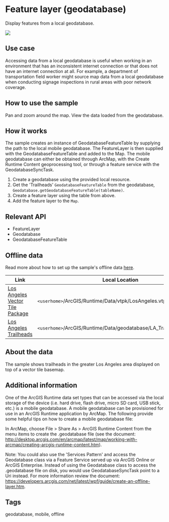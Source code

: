 # Feature layer (geodatabase)

Display features from a local geodatabase.

![](screenshot.png)

## Use case

Accessing data from a local geodatabase is useful when working in an environment that has an inconsistent internet connection or that does not have an internet connection at all. For example, a department of transportation field worker might source map data from a local geodatabase when conducting signage inspections in rural areas with poor network coverage. 

## How to use the sample

Pan and zoom around the map. View the data loaded from the geodatabase.

## How it works

The sample creates an instance of GeodatabaseFeatureTable by supplying the path to the local mobile geodatabase. The FeatureLayer is then supplied with the GeodatabaseFeatureTable and added to the Map. The mobile geodatabase can either be obtained through ArcMap, with the Create Runtime Content geoprocessing tool, or through a feature service with the GeodatabaseSyncTask.
1. Create a geodatabase using the provided local resource.
2. Get the 'Trailheads' `GeodatabaseFeatureTable` from the geodatabase, `Geodatabase.getGeodatabaseFeatureTable(tableName)`.
4. Create a feature layer using the table from above.
5. Add the feature layer to the `Map`.

## Relevant API

* FeatureLayer
* Geodatabase
* GeodatabaseFeatureTable

## Offline data

Read more about how to set up the sample's offline data [here](http://links.esri.com/ArcGISRuntimeQtSamples).

Link | Local Location
---------|-------|
|[Los Angeles Vector Tile Package](https://www.arcgis.com/home/item.html?id=d9f8ce6f6ac84b90a665a861d71a5d0a)| `<userhome>`/ArcGIS/Runtime/Data/vtpk/LosAngeles.vtpk |
|[Los Angeles Trailheads](https://www.arcgis.com/home/item.html?id=2b0f9e17105847809dfeb04e3cad69e0)| `<userhome>`/ArcGIS/Runtime/Data/geodatabase/LA_Trails.geodatabase |

## About the data

The sample shows trailheads in the greater Los Angeles area displayed on top of a vector tile basemap.

## Additional information

One of the ArcGIS Runtime data set types that can be accessed via the local storage of the device (i.e. hard drive, flash drive, micro SD card, USB stick, etc.) is a mobile geodatabase. A mobile geodatabase can be provisioned for use in an ArcGIS Runtime application by ArcMap. The following provide some helpful tips on how to create a mobile geodatabase file:

In ArcMap, choose File > Share As > ArcGIS Runtime Content from the menu items to create the .geodatabase file (see the document: http://desktop.arcgis.com/en/arcmap/latest/map/working-with-arcmap/creating-arcgis-runtime-content.htm). 

Note: You could also use the 'Services Pattern' and access the Geodatabase class via a Feature Service served up via ArcGIS Online or ArcGIS Enterprise. Instead of using the Geodatabase class to access the .geodatabase file on disk, you would use GeodatabaseSyncTask point to a Uri instead. For more information review the document: https://developers.arcgis.com/net/latest/wpf/guide/create-an-offline-layer.htm.

## Tags

geodatabase, mobile, offline